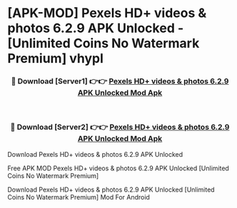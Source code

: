 # [APK-MOD] Pexels  HD+ videos & photos 6.2.9 APK Unlocked - [Unlimited Coins No Watermark Premium] vhypl



<div align="center">
<h3>🔴 Download [Server1] 👉👉 <a href="https://momento.my/?title=Pexels__HD+_videos_&_photos_6.2.9_APK_Unlocked">Pexels  HD+ videos & photos 6.2.9 APK Unlocked Mod Apk</a></h3><br>

<h3>🔴 Download [Server2] 👉👉 <a href="https://momento.my/?title=Pexels__HD+_videos_&_photos_6.2.9_APK_Unlocked">Pexels  HD+ videos & photos 6.2.9 APK Unlocked Mod Apk</a></h3>
</div>



Download Pexels  HD+ videos & photos 6.2.9 APK Unlocked 

Free APK MOD Pexels  HD+ videos & photos 6.2.9 APK Unlocked [Unlimited Coins No Watermark Premium]

Download Pexels  HD+ videos & photos 6.2.9 APK Unlocked [Unlimited Coins No Watermark Premium] Mod For Android
